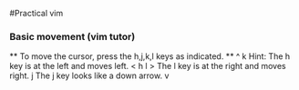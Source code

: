#Practical vim

### Basic movement (vim tutor)

     
   ** To move the cursor, press the h,j,k,l keys as indicated. ** 
             ^
             k              Hint:  The h key is at the left and moves left.
       < h       l >               The l key is at the right and moves right.
             j                     The j key looks like a down arrow.
             v

